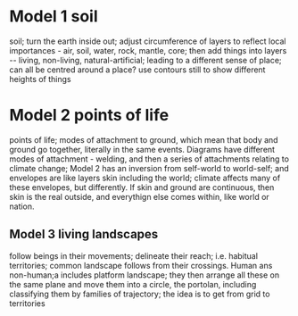 # Model 1 soil

soil; turn the earth inside out; adjust circumference of layers to reflect local importances - air, soil, water, rock, mantle, core; then add things into layers -- living, non-living, natural-artificial; leading to a different sense of place; can all be centred around a place? use contours still to show different heights of things
 

# Model 2 points of life

points of life; modes of attachment to ground, which mean that body and ground go together, literally in the same events. Diagrams have different modes of attachment - welding, and then a series of attachments relating to climate change; Model 2 has an inversion from self-world to world-self; and envelopes are like layers skin including the world; climate affects many of these envelopes, but differently. If skin and ground are continuous, then skin is the real outside, and everythign else comes within, like world or nation.   

## Model 3 living landscapes

follow beings in their movements; delineate their reach; i.e. habitual territories; common landscape follows from their crossings. Human ans non-human;a includes platform landscape; they then arrange all these on the same plane and move them into a circle, the portolan, including classifying them by families of trajectory; the idea is to get from grid to territories  
